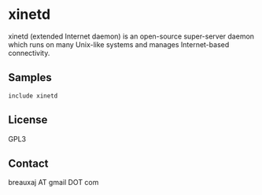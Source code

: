 xinetd
======

xinetd (extended Internet daemon) is an open-source super-server daemon which
runs on many Unix-like systems and manages Internet-based connectivity.

Samples
-------
```
include xinetd
```

License
-------
GPL3

Contact
-------
breauxaj AT gmail DOT com
